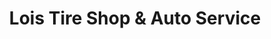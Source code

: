 ---
title: "Lois Tire Shop & Auto Service"
url: /burlington/lois-tire-shop-and-auto-service/
shop: car repair
---